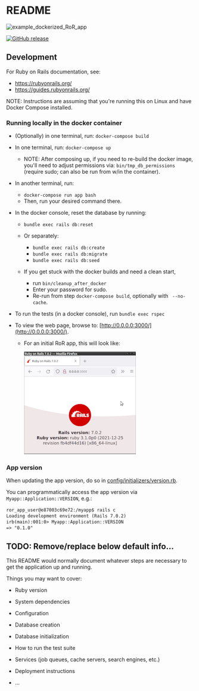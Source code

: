 # README

![example_dockerized_RoR_app](https://github.com/drhuffman12/example_dockerized_RoR_app/workflows/Tests/badge.svg?branch=master)

[![GitHub release](https://img.shields.io/github/release/drhuffman12/example_dockerized_RoR_app.svg)](https://github.com/drhuffman12/example_dockerized_RoR_app/releases)

## Development

For Ruby on Rails documentation, see:
* https://rubyonrails.org/
* https://guides.rubyonrails.org/

NOTE: Instructions are assuming that you're running this on Linux and have Docker Compose installed.

### Running locally in the docker container

* (Optionally) in one terminal, run: `docker-compose build`
* In one terminal, run: `docker-compose up`
  * NOTE: After composing up, if you need to re-build the docker image, you'll need to adjust permissions via:
    `bin/tmp_db_permissions` (require sudo; can also be run from w/in the container).
* In another terminal, run:
  * `docker-compose run app bash`
  * Then, run your desired command there.
* In the docker console, reset the database by running:
  * `bundle exec rails db:reset`
  * Or separately:
    * `bundle exec rails db:create`
    * `bundle exec rails db:migrate`
    * `bundle exec rails db:seed`

  * If you get stuck with the docker builds and need a clean start,
    * run `bin/cleanup_after_docker`
    * Enter your password for sudo.
    * Re-run from step `docker-compose build`, optionally with ` --no-cache`.

* To run the tests (in a docker console), run `bundle exec rspec`

* To view the web page, browse to: [http://0.0.0.0:3000/](http://0.0.0.0:3000/).
  * For an initial RoR app, this will look like:

    ![docs/initial_rails_app_homepage.png](docs/initial_rails_app_homepage.png)

### App version

When updating the app version, do so in [config/initializers/version.rb](config/initializers/version.rb).

You can programmatically access the app version via `Myapp::Application::VERSION`, e.g.:

```
ror_app_user@e87003c69e72:/myapp$ rails c
Loading development environment (Rails 7.0.2)
irb(main):001:0> Myapp::Application::VERSION
=> "0.1.0"
```

## TODO: Remove/replace below default info...

This README would normally document whatever steps are necessary to get the
application up and running.

Things you may want to cover:

* Ruby version

* System dependencies

* Configuration

* Database creation

* Database initialization

* How to run the test suite

* Services (job queues, cache servers, search engines, etc.)

* Deployment instructions

* ...

